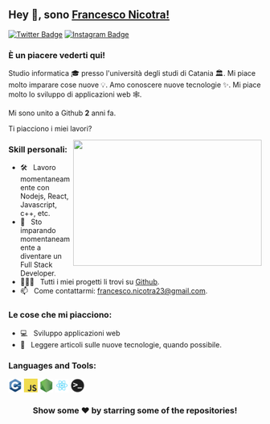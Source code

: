 ## Hey 👋, sono [Francesco Nicotra!](https://github.com/FrancescoNicotra/)

[![Twitter Badge](https://img.shields.io/badge/-Twitter-00acee?style=flat-square&logo=Twitter&logoColor=white)](https://twitter.com/Francuzzo99)
[![Instagram Badge](https://img.shields.io/badge/-Instagram-e4405f?style=flat-square&logo=Instagram&logoColor=white)](https://instagram.com/francesconicotra__/)

### È un piacere vederti qui!

Studio informatica 🎓 presso l'università degli studi di Catania 🏛. Mi piace molto imparare cose nuove 💡. Amo conoscere nuove tecnologie ✨. Mi piace molto lo sviluppo di applicazioni web 🕸️.

Mi sono unito a Github **2** anni fa.

Ti piacciono i miei lavori?


<img align="right" height="250" width="375" alt="" src="https://raw.githubusercontent.com/iampavangandhi/iampavangandhi/master/gifs/coder.gif" />

### Skill personali:

- 🛠 &nbsp; Lavoro momentaneamente con Nodejs, React, <br /> Javascript, c++,  etc.
- 🚀 &nbsp; Sto imparando momentaneamente a diventare un Full Stack Developer.
- 👨🏻‍💻 &nbsp; Tutti i miei progetti li trovi su [Github](https://github.com/FrancescoNicotra).
- 📫 &nbsp; Come contattarmi: francesco.nicotra23@gmail.com.

### Le cose che mi piacciono:

- 💻 &nbsp; Sviluppo applicazioni web
- 📰 &nbsp; Leggere articoli sulle nuove tecnologie, quando possibile.

### Languages and Tools:

<code><img height="27" src="https://raw.githubusercontent.com/github/explore/80688e429a7d4ef2fca1e82350fe8e3517d3494d/topics/cpp/cpp.png" alt="cpp"></code>
<code><img height="27" src="https://raw.githubusercontent.com/github/explore/80688e429a7d4ef2fca1e82350fe8e3517d3494d/topics/javascript/javascript.png" alt="javascript"></code>
<code><img height="27" src="https://raw.githubusercontent.com/github/explore/80688e429a7d4ef2fca1e82350fe8e3517d3494d/topics/nodejs/nodejs.png" alt="nodejs"></code>
<code><img height="27" src="https://raw.githubusercontent.com/github/explore/80688e429a7d4ef2fca1e82350fe8e3517d3494d/topics/react/react.png" alt="react"></code>
<code><img height="27" src="https://raw.githubusercontent.com/github/explore/80688e429a7d4ef2fca1e82350fe8e3517d3494d/topics/terminal/terminal.png" alt="terminal"></code>

<!--
<code><img height="25" src="https://raw.githubusercontent.com/github/explore/80688e429a7d4ef2fca1e82350fe8e3517d3494d/topics/sass/sass.png" alt="sass"></code>
-->

<div align="center">

### Show some ❤️ by starring some of the repositories!

</div>
